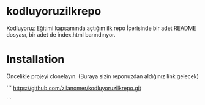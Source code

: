 # kodluyoruzilkrepo
Kodluyoruz Eğitimi kapsamında açtığım ilk repo
İçerisinde bir adet README dosyası, bir adet de index.html barındırıyor.

# Installation
Öncelikle projeyi clonelayın. (Buraya sizin reponuzdan aldığınız link gelecek)

´´´
https://github.com/zilanomer/kodluyoruzilkrepo.git

´´´